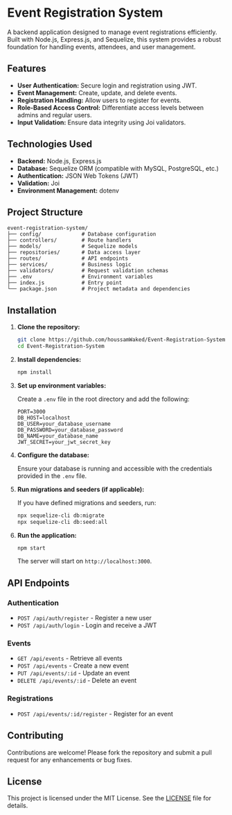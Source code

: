
# Event Registration System

A backend application designed to manage event registrations efficiently. Built with Node.js, Express.js, and Sequelize, this system provides a robust foundation for handling events, attendees, and user management.

## Features

* **User Authentication:** Secure login and registration using JWT.
* **Event Management:** Create, update, and delete events.
* **Registration Handling:** Allow users to register for events.
* **Role-Based Access Control:** Differentiate access levels between admins and regular users.
* **Input Validation:** Ensure data integrity using Joi validators.

## Technologies Used

* **Backend:** Node.js, Express.js
* **Database:** Sequelize ORM (compatible with MySQL, PostgreSQL, etc.)
* **Authentication:** JSON Web Tokens (JWT)
* **Validation:** Joi
* **Environment Management:** dotenv

## Project Structure

```
event-registration-system/
├── config/             # Database configuration
├── controllers/        # Route handlers
├── models/             # Sequelize models
├── repositories/       # Data access layer
├── routes/             # API endpoints
├── services/           # Business logic
├── validators/         # Request validation schemas
├── .env                # Environment variables
├── index.js            # Entry point
└── package.json        # Project metadata and dependencies
```

## Installation

1. **Clone the repository:**

   ```bash
   git clone https://github.com/houssamWaked/Event-Registration-System.git
   cd Event-Registration-System
   ```

2. **Install dependencies:**

   ```bash
   npm install
   ```

3. **Set up environment variables:**

   Create a `.env` file in the root directory and add the following:

   ```env
   PORT=3000
   DB_HOST=localhost
   DB_USER=your_database_username
   DB_PASSWORD=your_database_password
   DB_NAME=your_database_name
   JWT_SECRET=your_jwt_secret_key
   ```

4. **Configure the database:**

   Ensure your database is running and accessible with the credentials provided in the `.env` file.

5. **Run migrations and seeders (if applicable):**

   If you have defined migrations and seeders, run:

   ```bash
   npx sequelize-cli db:migrate
   npx sequelize-cli db:seed:all
   ```

6. **Run the application:**

   ```bash
   npm start
   ```

   The server will start on `http://localhost:3000`.

## API Endpoints

### Authentication

* `POST /api/auth/register` - Register a new user
* `POST /api/auth/login` - Login and receive a JWT

### Events

* `GET /api/events` - Retrieve all events
* `POST /api/events` - Create a new event
* `PUT /api/events/:id` - Update an event
* `DELETE /api/events/:id` - Delete an event

### Registrations

* `POST /api/events/:id/register` - Register for an event

## Contributing

Contributions are welcome! Please fork the repository and submit a pull request for any enhancements or bug fixes.

## License

This project is licensed under the MIT License. See the [LICENSE](LICENSE) file for details.
